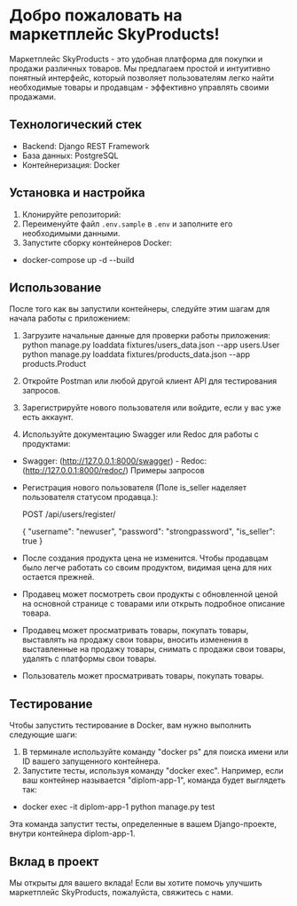 # Добро пожаловать на маркетплейс SkyProducts!

Маркетплейс SkyProducts - это удобная платформа для покупки и продажи различных товаров. Мы предлагаем простой и интуитивно понятный интерфейс, который позволяет пользователям легко найти необходимые товары и продавцам - эффективно управлять своими продажами.

## Технологический стек

- Backend: Django REST Framework
- База данных: PostgreSQL
- Контейнеризация: Docker

## Установка и настройка

1. Клонируйте репозиторий:
2. Переименуйте файл `.env.sample` в `.env` и заполните его необходимыми данными.
3. Запустите сборку контейнеров Docker:
- docker-compose up -d --build


## Использование

После того как вы запустили контейнеры, следуйте этим шагам для начала работы с приложением:

1. Загрузите начальные данные для проверки работы приложения:
python manage.py loaddata fixtures/users_data.json --app users.User
python manage.py loaddata fixtures/products_data.json --app products.Product

2. Откройте Postman или любой другой клиент API для тестирования запросов.
3. Зарегистрируйте нового пользователя или войдите, если у вас уже есть аккаунт.
4. Используйте документацию Swagger или Redoc для работы с продуктами:
- Swagger: (http://127.0.0.1:8000/swagger)   - Redoc: (http://127.0.0.1:8000/redoc/) Примеры запросов


- Регистрация нового пользователя (Поле is_seller наделяет пользователя статусом продавца.):

    POST /api/users/register/
    
    {
    "username": "newuser",
    "password": "strongpassword",
    "is_seller": true
    }


- После создания продукта цена не изменится. Чтобы продавцам было легче работать со своим продуктом, видимая цена для них остается прежней.
- Продавец может посмотреть свои продукты с обновленной ценой на основной странице с товарами или открыть подробное описание товара.
- Продавец может просматривать товары, покупать товары, выставлять на продажу свои товары, вносить изменения в выставленные на продажу товары, снимать с продажи свои товары, удалять с платформы свои товары.
- Пользователь может просматривать товары, покупать товары.

## Тестирование
Чтобы запустить тестирование в Docker, вам нужно выполнить следующие шаги:

1. В терминале используйте команду "docker ps" для поиска имени или ID вашего запущенного контейнера.
2. Запустите тесты, используя команду "docker exec". Например, если ваш контейнер называется "diplom-app-1", команда будет выглядеть так:

-  docker exec -it diplom-app-1 python manage.py test

Эта команда запустит тесты, определенные в вашем Django-проекте, внутри контейнера diplom-app-1.

## Вклад в проект

Мы открыты для вашего вклада! Если вы хотите помочь улучшить маркетплейс SkyProducts, пожалуйста, свяжитесь с нами.

